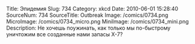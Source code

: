 Title: Эпидемия 
Slug: 734 
Category: xkcd 
Date: 2010-06-01 15:28:40 
SourceNum: 734 
SourceTitle: Outbreak 
Image: /comics/0734.png 
MicroImage: /comics/0734_micro.png 
MiniImage: /comics/0734_mini.png 
Description: Не хочешь поужинать, как только мы по-быстрому уничтожим все созданные нами запасы X-7? 

